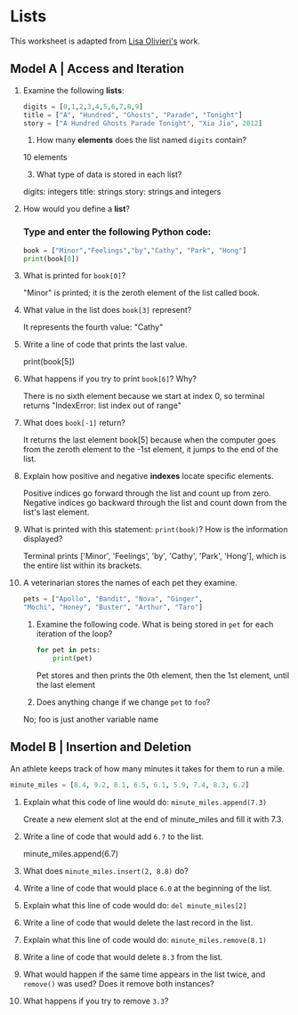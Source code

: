 # Lists
This worksheet is adapted from [Lisa Olivieri's](https://www.chc.edu/faculty/lisa-olivieri) work.

## Model A | Access and Iteration

1. Examine the following **lists**:
    ```py
    digits = [0,1,2,3,4,5,6,7,8,9]
    title = ["A", "Hundred", "Ghosts", "Parade", "Tonight"]
    story = ["A Hundred Ghosts Parade Tonight", "Xia Jia", 2012]
    ```
    1. How many **elements** does the list named `digits` contain?

    10 elements
    
    3. What type of data is stored in each list?

    digits: integers
    title: strings
    story: strings and integers
    
1. How would you define a **list**?

    ### Type and enter the following Python code:
    ```py
    book = ["Minor","Feelings","by","Cathy", "Park", "Hong"]
    print(book[0])
    ```
1. What is printed for `book[0]`?

    "Minor" is printed; it is the zeroth element of the list called book.

3. What value in the list does `book[3]` represent?

    It represents the fourth value: "Cathy"

5. Write a line of code that prints the last value.

    print(book[5])

7. What happens if you try to print `book[6]`? Why?

    There is no sixth element because we start at index 0, so terminal returns "IndexError: list index out of range"

9. What does `book[-1]` return?

    It returns the last element book[5] because when the computer goes from the zeroth element to the -1st element, it jumps to the end of the list.
    
11. Explain how positive and negative **indexes** locate specific elements.

    Positive indices go forward through the list and count up from zero. Negative indices go backward through the list and count down from the list's last element.

13. What is printed with this statement: `print(book)`? How is the information displayed?

    Terminal prints ['Minor', 'Feelings', 'by', 'Cathy', 'Park', 'Hong'], which is the entire list within its brackets.

1. A veterinarian stores the names of each pet they examine.

    ```py
    pets = ["Apollo", "Bandit", "Nova", "Ginger",
    "Mochi", "Honey", "Buster", "Arthur", "Taro"]
    ```

    1. Examine the following code. What is being stored in `pet` for each iteration of the loop?
        ```py
        for pet in pets:
            print(pet)
        ```
        
        Pet stores and then prints the 0th element, then the 1st element, until the last element
        
    1. Does anything change if we change `pet` to `foo`?

    No; foo is just another variable name
    

## Model B | Insertion and Deletion
An athlete keeps track of how many minutes it takes for them to run a mile.

```py
minute_miles = [8.4, 9.2, 8.1, 6.5, 6.1, 5.9, 7.4, 8.3, 6.2]
```

1. Explain what this code of line would do: `minute_miles.append(7.3)`

    Create a new element slot at the end of minute_miles and fill it with 7.3.
    
3. Write a line of code that would add `6.7` to the list.

    minute_miles.append(6.7)

5. What does `minute_miles.insert(2, 8.8)` do?
6. Write a line of code that would place `6.0` at the beginning of the list.
7. Explain what this line of code would do: `del minute_miles[2]`
8. Write a line of code that would delete the last record in the list.
9. Explain what this line of code would do: `minute_miles.remove(8.1)`
10. Write a line of code that would delete `8.3` from the list.
11. What would happen if the same time appears in the list twice, and `remove()` was used? Does it remove both instances?
12. What happens if you try to remove `3.3`?
